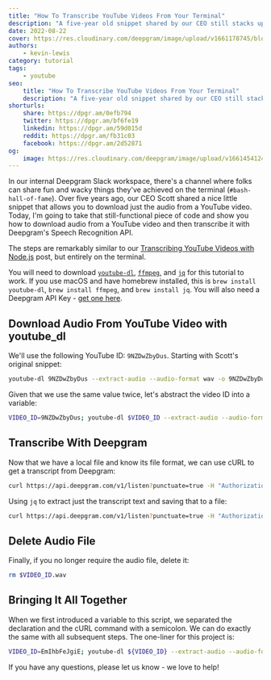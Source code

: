 ```yaml
---
title: "How To Transcribe YouTube Videos From Your Terminal"
description: "A five-year old snippet shared by our CEO still stacks up. Learn how to transcribe a YouTube video entirely from the terminal with youtube-dl and jq."
date: 2022-08-22
cover: https://res.cloudinary.com/deepgram/image/upload/v1661178745/blog/2022/08/transcribe-youtube-videos-from-terminal/2208-Transcribing-YouTube-Videos-From-Your-Terminal-blog%402x.jpg
authors:
    - kevin-lewis
category: tutorial
tags:
    - youtube
seo:
    title: "How To Transcribe YouTube Videos From Your Terminal"
    description: "A five-year old snippet shared by our CEO still stacks up. Learn how to transcribe a YouTube video entirely from the terminal with youtube-dl and jq."
shorturls:
    share: https://dpgr.am/0efb794
    twitter: https://dpgr.am/bf6fe19
    linkedin: https://dpgr.am/59d015d
    reddit: https://dpgr.am/fb31c03
    facebook: https://dpgr.am/2d52871
og:
    image: https://res.cloudinary.com/deepgram/image/upload/v1661454124/blog/transcribe-youtube-videos-from-terminal/ograph.png
---
```


In our internal Deepgram Slack workspace, there's a channel where folks can share fun and wacky things they've achieved on the terminal (`#bash-hall-of-fame`). Over five years ago, our CEO Scott shared a nice little snippet that allows you to download just the audio from a YouTube video. Today, I'm going to take that still-functional piece of code and show you how to download audio from a YouTube video and then transcribe it with Deepgram's Speech Recognition API.

The steps are remarkably similar to our [Transcribing YouTube Videos with Node.js](https://developers.deepgram.com/blog/2021/11/transcribe-youtube-videos-nodejs/) post, but entirely on the terminal.

You will need to download [`youtube-dl`](http://ytdl-org.github.io/youtube-dl/download.html), [`ffmpeg`](http://ffmpeg.org/download.html), and [`jq`](https://stedolan.github.io/jq/) for this tutorial to work. If you use macOS and have homebrew installed, this is `brew install youtube-dl`, `brew install ffmpeg`, and `brew install jq`. You will also need a Deepgram API Key - [get one here](https://console.deepgram.com/signup?jump=keys).

## Download Audio From YouTube Video with youtube\_dl

We'll use the following YouTube ID: `9NZDwZbyDus`. Starting with Scott's original snippet:

```bash
youtube-dl 9NZDwZbyDus --extract-audio --audio-format wav -o 9NZDwZbyDus.wav
```

Given that we use the same value twice, let's abstract the video ID into a variable:

```bash
VIDEO_ID=9NZDwZbyDus; youtube-dl $VIDEO_ID --extract-audio --audio-format wav -o $VIDEO_ID.wav
```

## Transcribe With Deepgram

Now that we have a local file and know its file format, we can use cURL to get a transcript from Deepgram:

```bash
curl https://api.deepgram.com/v1/listen?punctuate=true -H "Authorization: Token YOUR_DEEPGRAM_API_KEY" -H "Content-Type: audio/wav" --data-binary @${VIDEO_ID}.wav
```

Using `jq` to extract just the transcript text and saving that to a file:

```bash
curl https://api.deepgram.com/v1/listen?punctuate=true -H "Authorization: Token YOUR_DEEPGRAM_API_KEY" -H "Content-Type: audio/wav" --data-binary @${VIDEO_ID}.wav | jq '.results.channels[0].alternatives[0].transcript' > "$VIDEO_ID.txt"
```

## Delete Audio File

Finally, if you no longer require the audio file, delete it:

```bash
rm $VIDEO_ID.wav
```

## Bringing It All Together

When we first introduced a variable to this script, we separated the declaration and the cURL command with a semicolon. We can do exactly the same with all subsequent steps. The one-liner for this project is:

```bash
VIDEO_ID=EmIhbFeJgiE; youtube-dl ${VIDEO_ID} --extract-audio --audio-format wav -o ${VIDEO_ID}.wav; curl https://api.deepgram.com/v1/listen\?punctuate\=true -H "Authorization: Token YOUR_DEEPGRAM_API_KEY" -H "Content-Type: audio/wav" --data-binary @${VIDEO_ID}.wav | jq '.results.channels[0].alternatives[0].transcript' > "$VIDEO_ID.txt"; rm "$VIDEO_ID.wav"
```

If you have any questions, please let us know - we love to help!

        